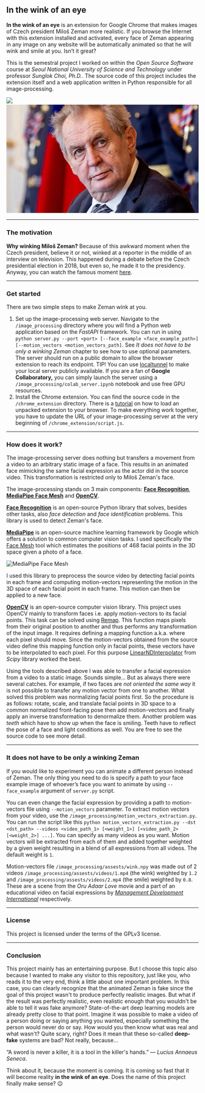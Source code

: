 ## In the wink of an eye

**In the wink of an eye** is an extension for Google Chrome that makes images of Czech president Miloš Zeman more realistic. If you browse the Internet with this extension installed and activated, every face of Zeman appearing in any image on any website will be automatically animated so that he will wink and smile at you. Isn’t it great?

This is the semestral project I worked on within the _Open Source Software_ course at _Seoul National University of Science and Technology_ under professor _Sunglok Choi, Ph.D._. The source code of this project includes the extension itself and a web application written in Python responsible for all image-processing.

![](https://plus.rozhlas.cz/sites/default/files/styles/cro_16x9_tablet/public/images/b511ee7b9276eb0d403949cfca7abdc1.jpg) ![](examples/1.png)

---

### The motivation

**Why winking Miloš Zeman?** Because of this awkward moment when the Czech president, believe it or not, winked at a reporter in the middle of an interview on television. This happened during a debate before the Czech presidential election in 2018, but even so, he made it to the presidency. Anyway, you can watch the famous moment [here](https://bit.ly/3WurLlX).

---

### Get started

There are two simple steps to make Zeman wink at you.

1.  Set up the image-processing web server. Navigate to the `/image_processing` directory where you will find a Python web application based on the _FastAPI_ framework. You can run in using `python server.py --port <port> [--face_example <face_example_path>] [--motion_vectors <motion_vectors_path]`. See _It does not have to be only a winking Zeman_ chapter to see how to use optional parameters. The server should run on a public domain to allow the browser extension to reach its endpoint. TIP! You can use [localtunnel](https://theboroer.github.io/localtunnel-www/) to make your local server publicly available. If you are a fan of **Google Collaboratory,** you can simply launch the server using a `/image_processing/colab_server.ipynb` notebook and use free GPU resources.
2.  Install the Chrome extension. You can find the source code in the `/chrome_extension` directory. There is a [tutorial](https://developer.chrome.com/docs/extensions/mv3/getstarted/development-basics/#load-unpacked) on how to load an unpacked extension to your browser. To make everything work together, you have to update the URL of your image-processing server at the very beginning of `/chrome_extension/script.js`.

---

### How does it work?

The image-processing server does nothing but transfers a movement from a video to an arbitrary static image of a face. This results in an animated face mimicking the same facial expression as the actor did in the source video. This transformation is restricted only to Miloš Zeman's face.

The image-processing stands on 3 main components: [**Face Recognition**](https://github.com/ageitgey/face_recognition), [**MediaPipe Face Mesh**](https://google.github.io/mediapipe/) and [**OpenCV**](https://docs.opencv.org/3.4/index.html).

[**Face Recognition**](https://github.com/ageitgey/face_recognition) is an open-source Python library that solves, besides other tasks, also _face detection_ and _face identification_ problems. This library is used to detect Zeman's face. 

[**MediaPipe**](https://google.github.io/mediapipe/) is an open-source machine learning framework by Google which offers a solution to common computer vision tasks. I used specifically the [Face Mesh](https://google.github.io/mediapipe/solutions/face_mesh) tool which estimates the positions of 468 facial points in the 3D space given a photo of a face.

![MediaPipe Face Mesh](https://raw.githubusercontent.com/patlevin/face-detection-tflite/main/docs/portrait_fl.jpg)

I used this library to preprocess the source video by detecting facial points in each frame and computing motion-vectors representing the motion in the 3D space of each facial point in each frame. This motion can then be applied to a new face.

[**OpenCV**](https://docs.opencv.org/3.4/index.html) is an open-source computer vision library. This project uses OpenCV mainly to transform faces i.e. apply motion-vectors to its facial points. This task can be solved using [Remap](https://docs.opencv.org/3.4/d1/da0/tutorial_remap.html). This function maps pixels from their original position to another and thus performs any transformation of the input image. It requires defining a mapping function a.k.a. where each pixel should move. Since the motion-vectors obtained from the source video define this mapping function only in facial points, these vectors have to be interpolated to each pixel. For this purpose [LinearNDInterpolator](https://docs.scipy.org/doc/scipy/reference/generated/scipy.interpolate.LinearNDInterpolator.html) from _Scipy_ library worked the best.

Using the tools described above I was able to transfer a facial expression from a video to a static image. Sounds simple… But as always there were several catches. For example, if two faces are _not oriented the same way_ it is not possible to transfer any motion vector from one to another. What solved this problem was normalizing facial points first. So the procedure is as follows: rotate, scale, and translate facial points in 3D space to a common normalized front-facing pose then add motion-vectors and finally apply an inverse transformation to denormalize them. Another problem was _teeth_ which have to show up when the face is smiling. Teeth have to reflect the pose of a face and light conditions as well. You are free to see the source code to see more detail.

---

### It does not have to be only a winking Zeman

If you would like to experiment you can animate a different person instead of Zeman. The only thing you need to do is specify a path to your face example image of whoever’s face you want to animate by using `--face_example` argument of `server.py` script.

You can even change the facial expression by providing a path to motion-vectors file using `--motion_vectors` parameter. To extract motion vectors from your video, use the `/image_processing/motion_vectors_extraction.py`. You can run the script like this `python motion_vectors_extraction.py --dst <dst_path> --videos <video_path_1> [<weight_1>] [<video_path_2> [<weight_2>] ...]`. You can specify as many videos as you want. Motion vectors will be extracted from each of them and added together weighted by a given weight resulting in a blend of all expressions from all videos. The default weight is `1`.

Motion-vectors file `/image_processing/assests/wink.npy` was made out of 2 videos `/image_processing/assests/videos/1.mp4` (the wink) weighted by `1.2` and `/image_processing/assests/videos/2.mp4` (the smile) weighted by `0.8`. These are a scene from the _Oru Adaar Love_ movie and a part of an educational video on facial expressions by [_Management Development International_](https://www.mdi-training.com/) respectively. 

---

### License

This project is licensed under the terms of the GPLv3 license.

---

### Conclusion

This project mainly has an entertaining purpose. But I choose this topic also because I wanted to make any visitor to this repository, just like you, who reads it to the very end, think a little about one important problem. In this case, you can clearly recognize that the animated Zeman is fake since the goal of this project wasn't to produce perfectly realistic images. But what if the result was perfectly realistic, even realistic enough that you wouldn't be able to tell it was fake anymore? State-of-the-art deep learning models are already pretty close to that point. Imagine it was possible to make a video of a person doing or saying anything you wanted, especially something the person would never do or say. How would you then know what was real and what wasn't? Quite scary, right? Does it mean that these so-called **deep-fake** systems are bad? Not really, because…

“A sword is never a killer, it is a tool in the killer's hands.”    — _Lucius Annaeus Seneca_.

Think about it, because the moment is coming. It is coming so fast that it will become reality **in the wink of an eye**. Does the name of this project finally make sense? :wink: